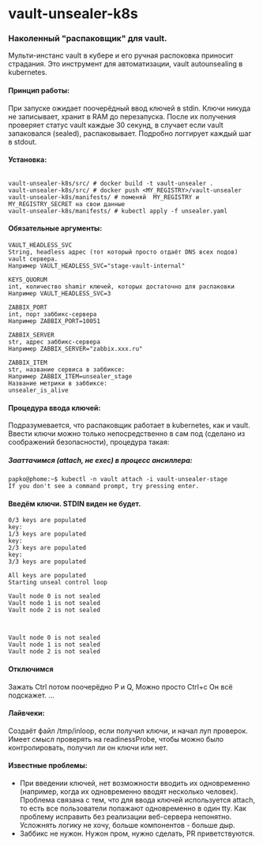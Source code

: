 # vault-unsealer-k8s
### Наколенный "распаковщик" для vault.

Мульти-инстанс vault в кубере и его ручная распоковка приносит страдания. Это инструмент для автоматизации, vault autounsealing в kubernetes.

#### Принцип работы:

При запуске ожидает поочерёдный ввод ключей в stdin. Ключи никуда не записывает, хранит в RAM до перезапуска.
После их получения проверяет статус vault каждые 30 секунд, в случает если vault запаковался (sealed), распаковывает.
Подробно логгирует каждый шаг в stdout.

#### Установка:
```

vault-unsealer-k8s/src/ # docker build -t vault-unsealer .
vault-unsealer-k8s/src/ # docker push <MY_REGISTRY>/vault-unsealer
vault-unsealer-k8s/manifests/ # поменяй  MY_REGISTRY и MY_REGISTRY_SECRET на свои данные
vault-unsealer-k8s/manifests/ # kubectl apply -f unsealer.yaml
```

#### Обязательные аргументы:
```
VAULT_HEADLESS_SVC
String, headless адрес (тот который просто отдаёт DNS всех подов) vault сервера.
Например VAULT_HEADLESS_SVC="stage-vault-internal"
```
```
KEYS_QUORUM
int, количество shamir ключей, которых достаточно для распаковки
Например VAULT_HEADLESS_SVC=3
```
```
ZABBIX_PORT
int, порт заббикс-сервера
Например ZABBIX_PORT=10051
```
```
ZABBIX_SERVER
str, адрес заббикс-сервера
Например ZABBIX_SERVER="zabbix.xxx.ru"
```
```
ZABBIX_ITEM
str, название сервиса в заббиксе:
Например ZABBIX_ITEM=unsealer_stage
Название метрики в заббиксе:
unsealer_is_alive
```
#### Процедура ввода ключей:

Подразумевается, что распаковщик работает в kubernetes, как и vault.
Ввести ключи можно только непосредственно в сам под (сделано из соображений безопасности), процедура такая:

##### Зааттачимся (attach, не exec) в процесс ансиллера:
```
papko@phome:~$ kubectl -n vault attach -i vault-unsealer-stage
If you don't see a command prompt, try pressing enter.
```


#### Введём ключи. STDIN виден не будет.
```
0/3 keys are populated
key: 
1/3 keys are populated
key: 
2/3 keys are populated
key: 
3/3 keys are populated

All keys are populated
Starting unseal control loop

Vault node 0 is not sealed
Vault node 1 is not sealed
Vault node 2 is not sealed



Vault node 0 is not sealed
Vault node 1 is not sealed
Vault node 2 is not sealed
```
#### Отключимся
Зажать Ctrl потом поочерёдно P и Q, Можно просто Ctrl+c Он всё подскажет.
...
#### Лайвчеки:

Создаёт файл /tmp/inloop, если получил ключи, и начал луп проверок.
Имеет смысл проверять на readinessProbe, чтобы можно было контролировать, получил ли он ключи или нет.

#### Известные проблемы:

* При введении ключей, нет возможности вводить их одновременно (например, когда их одновременно вводят несколько человек). Проблема связана с тем, что для ввода ключей используется attach, то есть все пользователи попажают одновременно в один tty. Как проблему исправить без реализации веб-сервера непонятно. Усложнять логику не хочу, больше компонентов - больше дыр.
* Заббикс не нужон. Нужон пром, нужно сделать, PR приветствуются.
